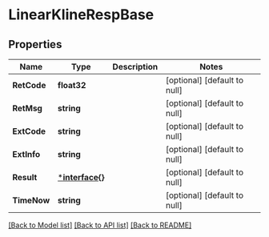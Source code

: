 # LinearKlineRespBase

## Properties
Name | Type | Description | Notes
------------ | ------------- | ------------- | -------------
**RetCode** | **float32** |  | [optional] [default to null]
**RetMsg** | **string** |  | [optional] [default to null]
**ExtCode** | **string** |  | [optional] [default to null]
**ExtInfo** | **string** |  | [optional] [default to null]
**Result** | [***interface{}**](interface{}.md) |  | [optional] [default to null]
**TimeNow** | **string** |  | [optional] [default to null]

[[Back to Model list]](../README.md#documentation-for-models) [[Back to API list]](../README.md#documentation-for-api-endpoints) [[Back to README]](../README.md)



